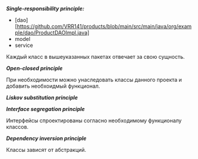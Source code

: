 _**Single-responsibility principle:**_ 
* [dao][https://github.com/VRR141/products/blob/main/src/main/java/org/example/dao/ProductDAOImpl.java]
* model
* service
  
Каждый класс в вышеуказанных пакетах отвечает за свою сущность.

_**Open-closed principle**_

При необходимости можно унаследовать классы данного проекта и добавить необхоидмый функционал.

**_Liskov substitution principle_**

**_Interface segregation principle_**

Интерфейсы спроектированы согласно необходимому функционалу классов.

**_Dependency inversion principle_**

Классы зависят от абстракций.

